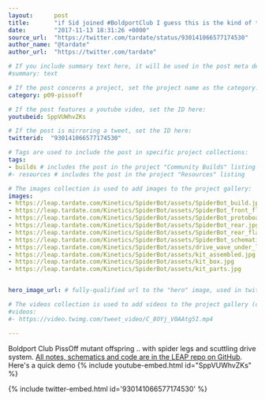 ```yaml
---
layout:      post
title:       "if Sid joined #BoldportClub I guess this is the kind of thing he'd do with the PissOff! LEAP#354"
date:        "2017-11-13 18:31:26 +0000"
source_url:  "https://twitter.com/tardate/status/930141066577174530"
author_name: "@tardate"
author_url:  "https://twitter.com/tardate"

# If you include summary text here, it will be used in the post meta description instead of an excerpt from the post body
#summary: text

# If the post concerns a project, set the project name as the category:
category: p09-pissoff

# If the post features a youtube video, set the ID here:
youtubeid: SppVUWhvZKs

# If the post is mirroring a tweet, set the ID here:
twitterid:  "930141066577174530"

# Tags are used to include the post in specific project collections:
tags:
- builds # includes the post in the project "Community Builds" listing
#- resources # includes the post in the project "Resources" listing

# The images collection is used to add images to the project gallery:
images:
- https://leap.tardate.com/Kinetics/SpiderBot/assets/SpiderBot_build.jpg
- https://leap.tardate.com/Kinetics/SpiderBot/assets/SpiderBot_front_flank.jpg
- https://leap.tardate.com/Kinetics/SpiderBot/assets/SpiderBot_protoboard_layout.jpg
- https://leap.tardate.com/Kinetics/SpiderBot/assets/SpiderBot_rear.jpg
- https://leap.tardate.com/Kinetics/SpiderBot/assets/SpiderBot_rear_flank.jpg
- https://leap.tardate.com/Kinetics/SpiderBot/assets/SpiderBot_schematic.jpg
- https://leap.tardate.com/Kinetics/SpiderBot/assets/drive_wave_under_load.gif
- https://leap.tardate.com/Kinetics/SpiderBot/assets/kit_assembled.jpg
- https://leap.tardate.com/Kinetics/SpiderBot/assets/kit_box.jpg
- https://leap.tardate.com/Kinetics/SpiderBot/assets/kit_parts.jpg


hero_image_url: # fully-qualified url to the "hero" image, used in twitter cards for example

# The videos collection is used to add videos to the project gallery (currently only mp4):
#videos:
#- https://video.twimg.com/tweet_video/C_8OYj_V0AAtg5I.mp4

---
```


Boldport Club PissOff mutant offspring .. with spider legs and scuttling drive system.
[All notes, schematics and code are in the LEAP repo on GitHub](https://github.com/tardate/LittleArduinoProjects/tree/master/Kinetics/SpiderBot).
Here's a quick demo
{% include youtube-embed.html id="SppVUWhvZKs" %}

{% include twitter-embed.html id='930141066577174530' %}


